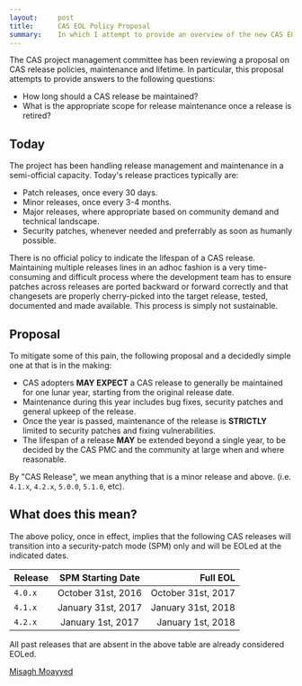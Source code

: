```yaml
---
layout:     post
title:      CAS EOL Policy Proposal
summary:    In which I attempt to provide an overview of the new CAS EOL policy.
---
```


The CAS project management committee has been reviewing a proposal on CAS release policies, maintenance and lifetime. In particular, this proposal attempts to provide answers to the following questions:

- How long should a CAS release be maintained?
- What is the appropriate scope for release maintenance once a release is retired?

## Today

The project has been handling release management and maintenance in a semi-official capacity. Today's release practices typically are:

- Patch releases, once every 30 days.
- Minor releases, once every 3-4 months.
- Major releases, where appropriate based on community demand and technical landscape.
- Security patches, whenever needed and preferrably as soon as humanly possible.

There is no official policy to indicate the lifespan of a CAS release. Maintaining multiple releases lines in an adhoc fashion is a very time-consuming and difficult process where the development team has to ensure patches across releases are ported backward or forward correctly and that changesets are properly cherry-picked into the target release, tested, documented and made available. This process is simply not sustainable.

## Proposal

To mitigate some of this pain, the following proposal and a decidedly simple one at that is in the making:

- CAS adopters **MAY EXPECT** a CAS release to generally be maintained for one lunar year, starting from the original release date. 
- Maintenance during this year includes bug fixes, security patches and general upkeep of the release.
- Once the year is passed, maintenance of the release is **STRICTLY** limited to security patches and fixing vulnerabilities.  
- The lifespan of a release **MAY** be extended beyond a single year, to be decided by the CAS PMC and the community at large when and where reasonable. 

By "CAS Release", we mean anything that is a minor release and above. (i.e. `4.1.x`, `4.2.x`, `5.0.0`, `5.1.0`, etc).


## What does this mean?

The above policy, once in effect, implies that the following CAS releases will transition into a security-patch mode (SPM) only and will be EOLed at the indicated dates. 

| Release        | SPM Starting Date  | Full EOL  |
| -------------- |:-------------:| --------------:|
| `4.0.x`        | October 31st, 2016 | October 31st, 2017 |
| `4.1.x`        | January 31st, 2017 | January 31st, 2018 |
| `4.2.x`        | January 1st, 2017  | January 1st, 2018 |


All past releases that are absent in the above table are already considered EOLed. 


[Misagh Moayyed](https://twitter.com/misagh84)
